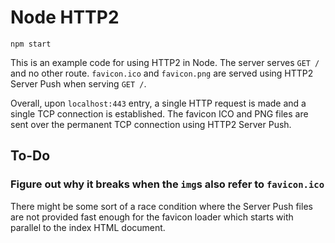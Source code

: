 # Node HTTP2

`npm start`

This is an example code for using HTTP2 in Node.
The server serves `GET /` and no other route.
`favicon.ico` and `favicon.png` are served using HTTP2 Server Push when serving `GET /`.

Overall, upon `localhost:443` entry, a single HTTP request is made and a single TCP connection is established.
The favicon ICO and PNG files are sent over the permanent TCP connection using HTTP2 Server Push.

## To-Do

### Figure out why it breaks when the `img`s also refer to `favicon.ico`

There might be some sort of a race condition where the Server Push files are not provided
fast enough for the favicon loader which starts with parallel to the index HTML document.
